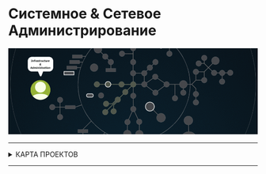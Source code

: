 # Системное & Сетевое Администрирование #


![infrastructure and admin branch](./infrastructure_and_administration.gif)

---

<details>
<summary> КАРТА ПРОЕКТОВ </summary>
![map Holy_Graph](../Holy_Graph.png)
</details>

---

